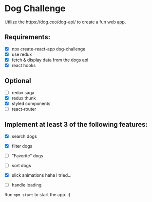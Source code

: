 # Dog Challenge
Utilize the https://dog.ceo/dog-api/ to create a fun web app.

## Requirements:
- [x] npx create-react-app dog-challenge
- [x] use redux 
- [x] fetch & display data from the dogs api
- [x] react hooks

## Optional
- [ ] redux saga
- [x] redux thunk
- [x] styled components
- [ ] react-router
  
## Implement at least 3 of the following features:
- [x] search dogs
- [x] filter dogs
- [ ] "Favorite" dogs
- [ ] sort dogs
- [x] slick animations haha I tried...
- [ ] handle loading 


Run `npm start` to start the app. :)
